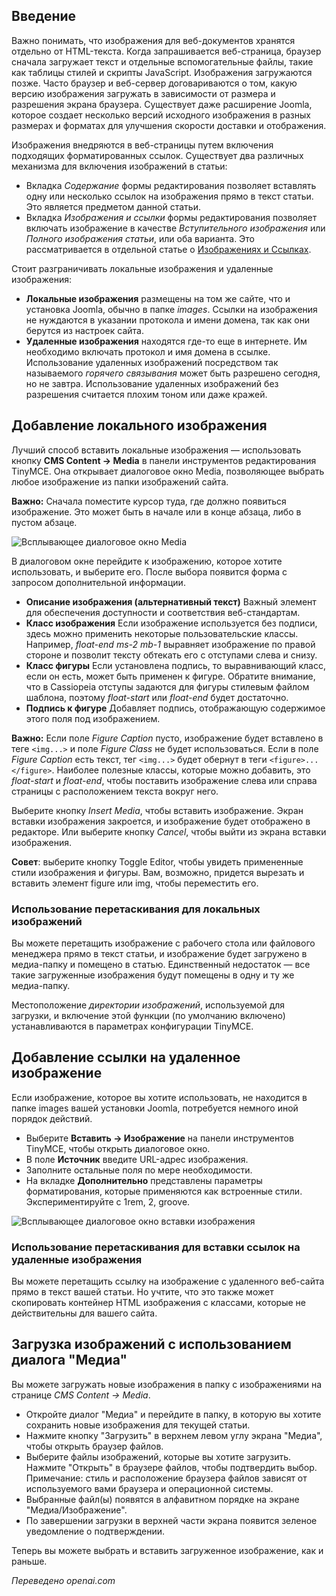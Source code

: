 <!-- Filename: Adding_an_image_to_an_article / Display title: Статья: Редактирование - Изображения   -->

## Введение

Важно понимать, что изображения для веб-документов хранятся отдельно от HTML-текста. Когда запрашивается веб-страница, браузер сначала загружает текст и отдельные вспомогательные файлы, такие как таблицы стилей и скрипты JavaScript. Изображения загружаются позже. Часто браузер и веб-сервер договариваются о том, какую версию изображения загружать в зависимости от размера и разрешения экрана браузера. Существует даже расширение Joomla, которое создает несколько версий исходного изображения в разных размерах и форматах для улучшения скорости доставки и отображения.

Изображения внедряются в веб-страницы путем включения подходящих форматированных ссылок. Существует два различных механизма для включения изображений в статьи:

- Вкладка *Содержание* формы редактирования позволяет вставлять одну или несколько ссылок на изображения прямо в текст статьи. Это является предметом данной статьи.
- Вкладка *Изображения и ссылки* формы редактирования позволяет включать изображение в качестве *Вступительного изображения* или *Полного изображения статьи*, или оба варианта. Это рассматривается в отдельной статье о [Изображениях и Ссылках](jdocmanual?article=user/articles/article-images-and-links).

Стоит разграничивать локальные изображения и удаленные изображения:

- **Локальные изображения** размещены на том же сайте, что и установка Joomla, обычно в папке *images*. Ссылки на изображения не нуждаются в указании протокола и имени домена, так как они берутся из настроек сайта.
- **Удаленные изображения** находятся где-то еще в интернете. Им необходимо включать протокол и имя домена в ссылке. Использование удаленных изображений посредством так называемого *горячего связывания* может быть разрешено сегодня, но не завтра. Использование удаленных изображений без разрешения считается плохим тоном или даже кражей.

## Добавление локального изображения

Лучший способ вставить локальные изображения — использовать кнопку **CMS Content → Media** в панели инструментов редактирования TinyMCE. Она открывает диалоговое окно Media, позволяющее выбрать любое изображение из папки изображений сайта.

**Важно:** Сначала поместите курсор туда, где должно появиться изображение. Это может быть в начале или в конце абзаца, либо в пустом абзаце.

![Всплывающее диалоговое окно Media](../../../en/images/articles/articles-edit-images-media.png)

В диалоговом окне перейдите к изображению, которое хотите использовать, и выберите его. После выбора появится форма с запросом дополнительной информации.

- **Описание изображения (альтернативный текст)** Важный элемент для обеспечения доступности и соответствия веб-стандартам.
- **Класс изображения** Если изображение используется без подписи, здесь можно применить некоторые пользовательские классы. Например, *float-end ms-2 mb-1* выравняет изображение по правой стороне и позволит тексту обтекать его с отступами слева и снизу.
- **Класс фигуры** Если установлена подпись, то выравнивающий класс, если он есть, может быть применен к фигуре. Обратите внимание, что в Cassiopeia отступы задаются для фигуры стилевым файлом шаблона, поэтому *float-start* или *float-end* будет достаточно.
- **Подпись к фигуре** Добавляет подпись, отображающую содержимое этого поля под изображением.

**Важно:** Если поле *Figure Caption* пусто, изображение будет вставлено в теге `<img...>` и поле *Figure Class* не будет использоваться. Если в поле *Figure Caption* есть текст, тег `<img...>` будет обернут в теги `<figure>...</figure>`. Наиболее полезные классы, которые можно добавить, это *float-start* и *float-end*, чтобы поставить изображение слева или справа страницы с расположением текста вокруг него.

Выберите кнопку *Insert Media*, чтобы вставить изображение. Экран вставки изображения закроется, и изображение будет отображено в редакторе. Или выберите кнопку *Cancel*, чтобы выйти из экрана вставки изображения.

**Совет**: выберите кнопку Toggle Editor, чтобы увидеть примененные стили изображения и фигуры. Вам, возможно, придется вырезать и вставить элемент figure или img, чтобы переместить его.

### Использование перетаскивания для локальных изображений

Вы можете перетащить изображение с рабочего стола или файлового менеджера прямо в текст статьи, и изображение будет загружено в медиа-папку и помещено в статью. Единственный недостаток — все такие загруженные изображения будут помещены в одну и ту же медиа-папку.

Местоположение *директории изображений*, используемой для загрузки, и включение этой функции (по умолчанию включено) устанавливаются в параметрах конфигурации TinyMCE.

## Добавление ссылки на удаленное изображение

Если изображение, которое вы хотите использовать, не находится в папке images вашей установки Joomla, потребуется немного иной порядок действий.

- Выберите **Вставить → Изображение** на панели инструментов TinyMCE, чтобы открыть диалоговое окно.
- В поле **Источник** введите URL-адрес изображения.
- Заполните остальные поля по мере необходимости.
- На вкладке **Дополнительно** представлены параметры форматирования, которые применяются как встроенные стили. Экспериментируйте с 1rem, 2, groove.

![Всплывающее диалоговое окно вставки изображения](../../../en/images/articles/articles-edit-images-external-image.png)

### Использование перетаскивания для вставки ссылок на удаленные изображения

Вы можете перетащить ссылку на изображение с удаленного веб-сайта прямо в текст вашей статьи. Но учтите, что это также может скопировать контейнер HTML изображения с классами, которые не действительны для вашего сайта.

## Загрузка изображений с использованием диалога "Медиа"

Вы можете загружать новые изображения в папку с изображениями на странице
*CMS Content -> Media*.

- Откройте диалог "Медиа" и перейдите в папку, в которую вы хотите
  сохранить новые изображения для текущей статьи.
- Нажмите кнопку "Загрузить" в верхнем левом углу экрана "Медиа", чтобы открыть
  браузер файлов.
- Выберите файлы изображений, которые вы хотите загрузить. Нажмите "Открыть" в
  браузере файлов, чтобы подтвердить выбор. Примечание: стиль и
  расположение браузера файлов зависят от используемого вами браузера и операционной системы.
- Выбранные файл(ы) появятся в алфавитном порядке на экране "Медиа/Изображение".
- По завершении загрузки в верхней части экрана появится зеленое уведомление о подтверждении.

Теперь вы можете выбрать и вставить загруженное изображение, как и раньше.

*Переведено openai.com*

